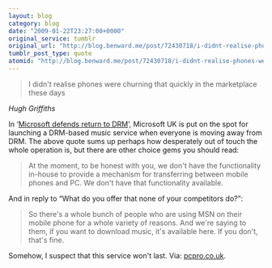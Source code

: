 ```yaml
---
layout: blog
category: blog
date: "2009-01-22T23:27:00+0000"
original_service: tumblr
original_url: "http://blog.benward.me/post/72430718/i-didnt-realise-phones-were-churning-that-quickly"
tumblr_post_type: quote
atomid: "http://blog.benward.me/post/72430718/i-didnt-realise-phones-were-churning-that-quickly"
---
```

> I didn't realise phones were churning that quickly in the marketplace these days

<cite>Hugh Griffiths</cite>

In ‘<a href="http://www.pcpro.co.uk/news/245859/qa-microsoft-defends-return-to-drm.html">Microsoft defends return to DRM</a>’, Microsoft UK is put on the spot for launching a DRM-based music service when everyone is moving away from DRM. The above quote sums up perhaps how desperately out of touch the whole operation is, but there are other choice gems you should read:

> At the moment, to be honest with you, we don't have the functionality in-house to provide a mechanism for transferring between mobile phones and PC. We don't have that functionality available.

And in reply to <q>What do you offer that none of your competitors do?</q>:

> So there's a whole bunch of people who are using MSN on their mobile phone for a whole variety of reasons. And we're saying to them, if you want to download music, it's available here. If you don't, that's fine.

Somehow, I suspect that this service won't last.
Via: [pcpro.co.uk](http://www.pcpro.co.uk/news/245859/qa-microsoft-defends-return-to-drm.html).